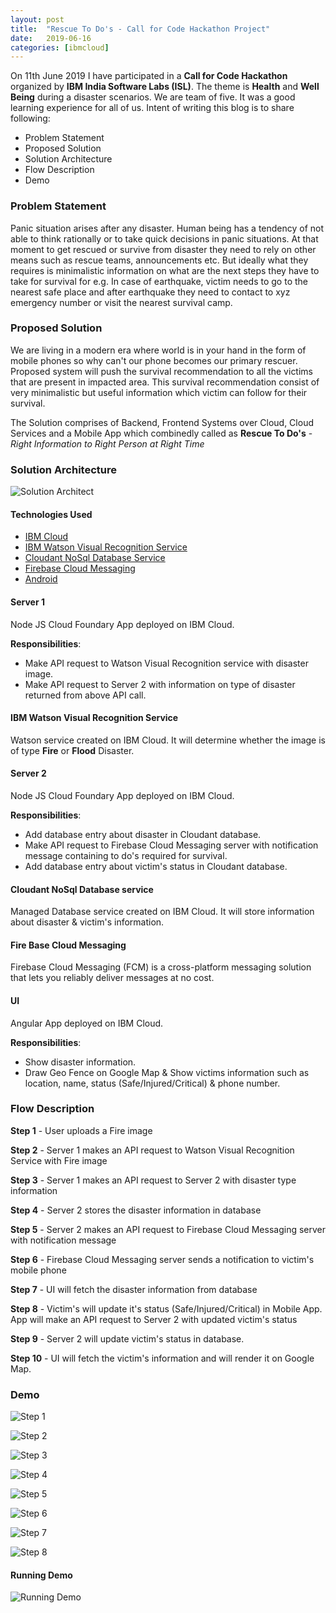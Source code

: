 ```yaml
---
layout: post
title:  "Rescue To Do's - Call for Code Hackathon Project"
date:   2019-06-16
categories: [ibmcloud]
---
```


On 11th June 2019 I have participated in a **Call for Code Hackathon** organized by **IBM India Software Labs (ISL)**. The theme is **Health** and **Well Being** during a disaster scenarios. We are team of five. It was a good learning experience for all of us. Intent of writing this blog is to share following:

- Problem Statement
- Proposed Solution
- Solution Architecture
- Flow Description
- Demo 

### Problem Statement

Panic situation arises after any disaster. Human being has a tendency of not able to think rationally or to take quick decisions in panic situations. At that moment to get rescued or survive from disaster they need to rely on other means such as rescue teams, announcements etc.  But ideally what they requires is minimalistic information on what are the next steps they have to take for survival for e.g. In case of earthquake, victim needs to go to the nearest safe place and after earthquake they need to contact to xyz emergency number or visit the nearest survival camp.

### Proposed Solution

We are living in a modern era where world is in your hand in the form of mobile phones so why can't our phone becomes our primary rescuer. Proposed system will push the survival recommendation to all the victims that are present in impacted area. This survival recommendation consist of very minimalistic but useful information which victim can follow for their survival. 

The Solution comprises of Backend, Frontend Systems over Cloud, Cloud Services and a Mobile App which combinedly called as **Rescue To Do's** - *Right Information to Right Person at Right Time*

### Solution Architecture

![Solution Architect](https://raw.githubusercontent.com/sagar-jadhav/sagar-jadhav.github.io/master/static/img/_posts/hackathon_project/hackathon_project_architecture.png)

#### Technologies Used

- [IBM Cloud](https://cloud.ibm.com/login)
- [IBM Watson Visual Recognition Service](https://www.ibm.com/watson/services/visual-recognition/)
- [Cloudant NoSql Database Service](https://www.ibm.com/in-en/cloud/cloudant)
- [Firebase Cloud Messaging](https://firebase.google.com)
- [Android](https://developer.android.com/)

#### Server 1
Node JS Cloud Foundary App deployed on IBM Cloud. 

**Responsibilities**:
- Make API request to Watson Visual Recognition service with disaster image.
- Make API request to Server 2 with information on type of disaster returned from above API call.

#### IBM Watson Visual Recognition Service
Watson service created on IBM Cloud. It will determine whether the image is of type **Fire** or **Flood** Disaster.

#### Server 2
Node JS Cloud Foundary App deployed on IBM Cloud. 

**Responsibilities**:
- Add database entry about disaster in Cloudant database.
- Make API request to Firebase Cloud Messaging server with notification message containing to do's required for survival.
- Add database entry about victim's status in Cloudant database.

#### Cloudant NoSql Database service
Managed Database service created on IBM Cloud. It will store information about disaster & victim's information.

#### Fire Base Cloud Messaging
Firebase Cloud Messaging (FCM) is a cross-platform messaging solution that lets you reliably deliver messages at no cost.

#### UI
Angular App deployed on IBM Cloud. 

**Responsibilities**: 
- Show disaster information.
- Draw Geo Fence on Google Map & Show victims information such as location, name, status (Safe/Injured/Critical) & phone number.

### Flow Description

**Step 1** - User uploads a Fire image

**Step 2** - Server 1 makes an API request to Watson Visual Recognition Service with Fire image

**Step 3** - Server 1 makes an API request to Server 2 with disaster type information

**Step 4** - Server 2 stores the disaster information in database

**Step 5** - Server 2 makes an API request to Firebase Cloud Messaging server with notification message

**Step 6** - Firebase Cloud Messaging server sends a notification to victim's mobile phone

**Step 7** - UI will fetch the disaster information from database

**Step 8** - Victim's will update it's status (Safe/Injured/Critical) in Mobile App. App will make an API request to Server 2 with updated victim's status

**Step 9** - Server 2 will update victim's status in database.

**Step 10** - UI will fetch the victim's information and will render it on Google Map.

### Demo

![Step 1](https://raw.githubusercontent.com/sagar-jadhav/sagar-jadhav.github.io/master/static/img/_posts/hackathon_project/Step_1.jpg)

![Step 2](https://raw.githubusercontent.com/sagar-jadhav/sagar-jadhav.github.io/master/static/img/_posts/hackathon_project/Step_2.jpg)

![Step 3](https://raw.githubusercontent.com/sagar-jadhav/sagar-jadhav.github.io/master/static/img/_posts/hackathon_project/Step_3.png)

![Step 4](https://raw.githubusercontent.com/sagar-jadhav/sagar-jadhav.github.io/master/static/img/_posts/hackathon_project/Step_4.png)

![Step 5](https://raw.githubusercontent.com/sagar-jadhav/sagar-jadhav.github.io/master/static/img/_posts/hackathon_project/Step_5.png)

![Step 6](https://raw.githubusercontent.com/sagar-jadhav/sagar-jadhav.github.io/master/static/img/_posts/hackathon_project/Step_6.jpg)

![Step 7](https://raw.githubusercontent.com/sagar-jadhav/sagar-jadhav.github.io/master/static/img/_posts/hackathon_project/Step_7.jpg)

![Step 8](https://raw.githubusercontent.com/sagar-jadhav/sagar-jadhav.github.io/master/static/img/_posts/hackathon_project/Step_8.jpg)

#### Running Demo
![Running Demo](https://raw.githubusercontent.com/sagar-jadhav/sagar-jadhav.github.io/master/static/img/_posts/hackathon_project/demo.gif)

